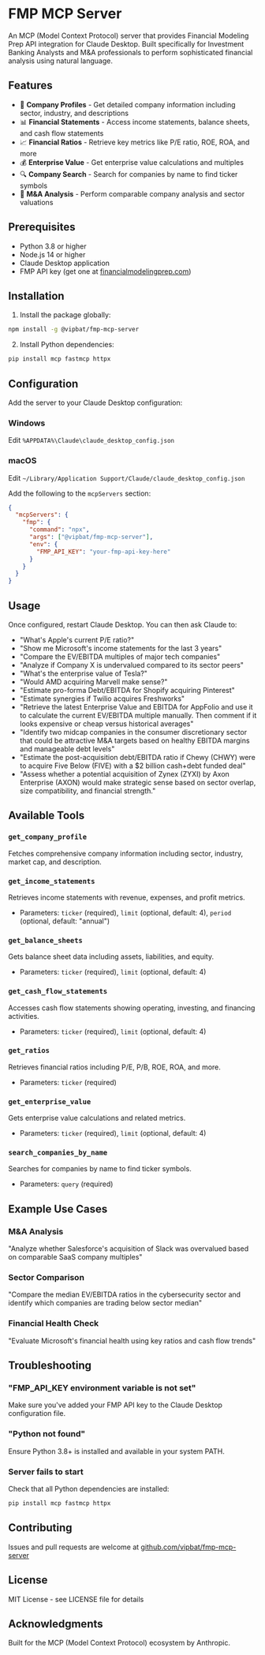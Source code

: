 # FMP MCP Server

An MCP (Model Context Protocol) server that provides Financial Modeling Prep API integration for Claude Desktop. Built specifically for Investment Banking Analysts and M&A professionals to perform sophisticated financial analysis using natural language.

## Features

- 🏦 **Company Profiles** - Get detailed company information including sector, industry, and descriptions
- 📊 **Financial Statements** - Access income statements, balance sheets, and cash flow statements
- 📈 **Financial Ratios** - Retrieve key metrics like P/E ratio, ROE, ROA, and more
- 💰 **Enterprise Value** - Get enterprise value calculations and multiples
- 🔍 **Company Search** - Search for companies by name to find ticker symbols
- 📑 **M&A Analysis** - Perform comparable company analysis and sector valuations

## Prerequisites

- Python 3.8 or higher
- Node.js 14 or higher
- Claude Desktop application
- FMP API key (get one at [financialmodelingprep.com](https://financialmodelingprep.com/developer))

## Installation

1. Install the package globally:
```bash
npm install -g @vipbat/fmp-mcp-server
```

2. Install Python dependencies:
```bash
pip install mcp fastmcp httpx
```

## Configuration

Add the server to your Claude Desktop configuration:

### Windows
Edit `%APPDATA%\Claude\claude_desktop_config.json`

### macOS
Edit `~/Library/Application Support/Claude/claude_desktop_config.json`

Add the following to the `mcpServers` section:

```json
{
  "mcpServers": {
    "fmp": {
      "command": "npx",
      "args": ["@vipbat/fmp-mcp-server"],
      "env": {
        "FMP_API_KEY": "your-fmp-api-key-here"
      }
    }
  }
}
```

## Usage

Once configured, restart Claude Desktop. You can then ask Claude to:

- "What's Apple's current P/E ratio?"
- "Show me Microsoft's income statements for the last 3 years"
- "Compare the EV/EBITDA multiples of major tech companies"
- "Analyze if Company X is undervalued compared to its sector peers"
- "What's the enterprise value of Tesla?"
- "Would AMD acquiring Marvell make sense?"
- "Estimate pro-forma Debt/EBITDA for Shopify acquiring Pinterest"
- "Estimate synergies if Twilio acquires Freshworks"
- "Retrieve the latest Enterprise Value and EBITDA for AppFolio and use it to calculate the current EV/EBITDA multiple manually. Then comment if it looks expensive or cheap versus historical averages"
- "Identify two midcap companies in the consumer discretionary sector that could be attractive M&A targets based on healthy EBITDA margins and manageable debt levels"
- "Estimate the post-acquisition debt/EBITDA ratio if Chewy (CHWY) were to acquire Five Below (FIVE) with a $2 billion cash+debt funded deal"
- "Assess whether a potential acquisition of Zynex (ZYXI) by Axon Enterprise (AXON) would make strategic sense based on sector overlap, size compatibility, and financial strength."

## Available Tools

### `get_company_profile`
Fetches comprehensive company information including sector, industry, market cap, and description.

### `get_income_statements`
Retrieves income statements with revenue, expenses, and profit metrics.
- Parameters: `ticker` (required), `limit` (optional, default: 4), `period` (optional, default: "annual")

### `get_balance_sheets`
Gets balance sheet data including assets, liabilities, and equity.
- Parameters: `ticker` (required), `limit` (optional, default: 4)

### `get_cash_flow_statements`
Accesses cash flow statements showing operating, investing, and financing activities.
- Parameters: `ticker` (required), `limit` (optional, default: 4)

### `get_ratios`
Retrieves financial ratios including P/E, P/B, ROE, ROA, and more.
- Parameters: `ticker` (required)

### `get_enterprise_value`
Gets enterprise value calculations and related metrics.
- Parameters: `ticker` (required), `limit` (optional, default: 4)

### `search_companies_by_name`
Searches for companies by name to find ticker symbols.
- Parameters: `query` (required)

## Example Use Cases

### M&A Analysis
"Analyze whether Salesforce's acquisition of Slack was overvalued based on comparable SaaS company multiples"

### Sector Comparison
"Compare the median EV/EBITDA ratios in the cybersecurity sector and identify which companies are trading below sector median"

### Financial Health Check
"Evaluate Microsoft's financial health using key ratios and cash flow trends"

## Troubleshooting

### "FMP_API_KEY environment variable is not set"
Make sure you've added your FMP API key to the Claude Desktop configuration file.

### "Python not found"
Ensure Python 3.8+ is installed and available in your system PATH.

### Server fails to start
Check that all Python dependencies are installed:
```bash
pip install mcp fastmcp httpx
```

## Contributing

Issues and pull requests are welcome at [github.com/vipbat/fmp-mcp-server](https://github.com/vipbat/fmp-mcp-server)

## License

MIT License - see LICENSE file for details

## Acknowledgments

Built for the MCP (Model Context Protocol) ecosystem by Anthropic.